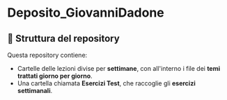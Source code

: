 # Deposito_GiovanniDadone

## 📁 Struttura del repository

Questa repository contiene:

- Cartelle delle lezioni divise per **settimane**, con all'interno i file dei **temi trattati giorno per giorno**.
- Una cartella chiamata **Esercizi Test**, che raccoglie gli **esercizi settimanali**.
